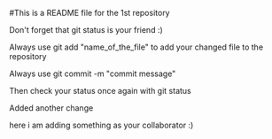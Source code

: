 #This is a README file for the 1st repository

Don't forget that git status is your friend :) 

Always use git add "name_of_the_file" to add your changed file to the repository

Always use git commit -m "commit message"

Then check your status once again with git status

Added another change

here i am adding something as your collaborator :)
